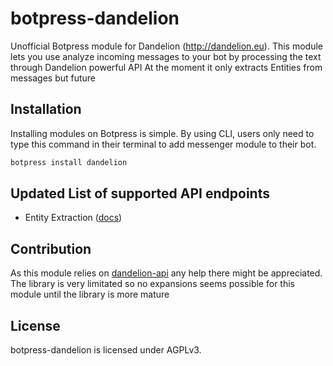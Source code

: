 # botpress-dandelion

Unofficial Botpress module for Dandelion (http://dandelion.eu). This module lets you use analyze incoming messages to your bot by processing the text through Dandelion powerful API
At the moment it only extracts Entities from messages but future


## Installation

Installing modules on Botpress is simple. By using CLI, users only need to type this command in their terminal to add messenger module to their bot.

```js
botpress install dandelion
```

## Updated List of supported API endpoints

 - Entity Extraction ([docs](https://dandelion.eu/docs/api/datatxt/nex/v1/))

## Contribution

As this module relies on [dandelion-api](https://github.com/giulioprinaricotti/node-dandelion) any help there might be appreciated.
The library is very limitated so no expansions seems possible for this module until the library is more mature


## License

botpress-dandelion is licensed under AGPLv3.
